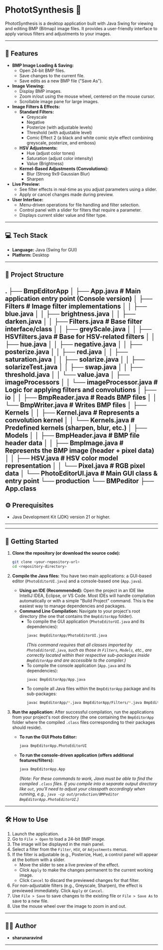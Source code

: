 # PhototSynthesis 📸

PhototSynthesis is a desktop application built with Java Swing for viewing and editing BMP (Bitmap) image files. It provides a user-friendly interface to apply various filters and adjustments to your images.

---
## 🌟 Features

* **BMP Image Loading & Saving:**
    * Open 24-bit BMP files.
    * Save changes to the current file.
    * Save edits as a new BMP file ("Save As").
* **Image Viewing:**
    * Display BMP images.
    * Zoom in/out using the mouse wheel, centered on the mouse cursor.
    * Scrollable image pane for large images.
* **Image Filters & Effects:**
    * **Standard Filters:**
        * Greyscale
        * Negative
        * Posterize (with adjustable levels)
        * Threshold (with adjustable level)
        * Comic Effect 2 (a black and white comic style effect combining greyscale, posterize, and emboss)
    * **HSV Adjustments:**
        * Hue (adjust color tones)
        * Saturation (adjust color intensity)
        * Value (Brightness)
    * **Kernel-Based Adjustments (Convolutions):**
        * Blur (Strong 9x9 Gaussian Blur)
        * Sharpen
* **Live Preview:**
    * See filter effects in real-time as you adjust parameters using a slider.
    * Apply or cancel changes made during preview.
* **User Interface:**
    * Menu-driven operations for file handling and filter selection.
    * Control panel with a slider for filters that require a parameter.
    * Displays current slider value and filter type.

---
## 💻 Tech Stack

* **Language:** Java (Swing for GUI)
* **Platform:** Desktop

---
## 📂 Project Structure

.
├── BmpEditorApp
│   ├── App.java                 # Main application entry point (Console version)
│   ├── Filters                  # Image filter implementations
│   │   ├── blue.java
│   │   ├── brightness.java
│   │   ├── darken.java
│   │   ├── Filters.java         # Base filter interface/class
│   │   ├── greyScale.java
│   │   ├── HSVfilters.java      # Base for HSV-related filters
│   │   ├── hue.java
│   │   ├── negative.java
│   │   ├── posterize.java
│   │   ├── red.java
│   │   ├── saturation.java
│   │   ├── solarize.java
│   │   ├── solarizeTest.java
│   │   ├── swap.java
│   │   ├── threshold.java
│   │   └── value.java
│   ├── imageProcessors
│   │   └── imageProcessor.java  # Logic for applying filters and convolutions
│   ├── io
│   │   ├── BmpReader.java       # Reads BMP files
│   │   └── BmpWriter.java       # Writes BMP files
│   ├── Kernels
│   │   ├── Kernel.java          # Represents a convolution kernel
│   │   └── Kernels.java         # Predefined kernels (sharpen, blur, etc.)
│   ├── Models
│   │   ├── BmpHeader.java       # BMP file header data
│   │   ├── BmpImage.java        # Represents the BMP image (header + pixel data)
│   │   ├── HSV.java             # HSV color model representation
│   │   └── Pixel.java           # RGB pixel data
│   └── PhotoEditorUI.java       # Main GUI class & entry point
└── production
└── BMPeditor
├── App.class
---
## ⚙️ Prerequisites

* Java Development Kit (JDK) version 21 or higher.

---
---
## 🚀 Getting Started

1.  **Clone the repository (or download the source code):**
    ```bash
    git clone <your-repository-url>
    cd <repository-directory>
    ```

2.  **Compile the Java files:**
    You have two main applications: a GUI-based editor (`PhotoEditorUI.java`) and a console-based one (`App.java`).
    * **Using an IDE (Recommended):**
        Open the project in an IDE like IntelliJ IDEA, Eclipse, or VS Code. Most IDEs will handle compilation automatically or with a simple "Build Project" command. This is the easiest way to manage dependencies and packages.
    * **Command Line Compilation:**
        Navigate to your project's root directory (the one that contains the `BmpEditorApp` folder).
        * To compile the GUI application (`PhotoEditorUI.java` and its dependencies):
            ```bash
            javac BmpEditorApp/PhotoEditorUI.java
            ```
            *(This command requires that all classes imported by `PhotoEditorUI.java`, such as those in `Filters`, `Models`, etc., are correctly located within their respective sub-packages inside `BmpEditorApp` and are accessible to the compiler.)*
        * To compile the console application (`App.java` and its dependencies):
            ```bash
            javac BmpEditorApp/App.java
            ```
        * To compile all Java files within the `BmpEditorApp` package and its sub-packages:
            ```bash
            javac BmpEditorApp/*.java BmpEditorApp/Filters/*.java BmpEditorApp/imageProcessors/*.java BmpEditorApp/io/*.java BmpEditorApp/Kernels/*.java BmpEditorApp/Models/*.java
            ```

3.  **Run the application:**
    After successful compilation, run the applications from your project's root directory (the one containing the `BmpEditorApp` folder where the compiled `.class` files corresponding to their packages should reside).
    * **To run the GUI Photo Editor:**
        ```bash
        java BmpEditorApp.PhotoEditorUI
        ```
    * **To run the console-driven application (offers additional features/filters):**
        ```bash
        java BmpEditorApp.App
        ```
        *(Note: For these commands to work, Java must be able to find the compiled `.class` files. If you compile into a separate output directory like `out`, you'll need to adjust your classpath accordingly when running, e.g., `java -cp out/production/BMPeditor BmpEditorApp.PhotoEditorUI`.)*

---
## 🛠️ How to Use

1.  Launch the application.
2.  Go to `File > Open` to load a 24-bit BMP image.
3.  The image will be displayed in the main panel.
4.  Select a filter from the `Filter`, `HSV`, or `Adjustments` menus.
5.  If the filter is adjustable (e.g., Posterize, Hue), a control panel will appear at the bottom with a slider.
    * Move the slider to see a live preview of the effect.
    * Click `Apply` to make the changes permanent to the current working image.
    * Click `Cancel` to discard the previewed changes for that filter.
6.  For non-adjustable filters (e.g., Greyscale, Sharpen), the effect is previewed immediately. Click `Apply` or `Cancel`.
7.  Use `File > Save` to save changes to the existing file or `File > Save As` to save to a new file.
8.  Use the mouse wheel over the image to zoom in and out.

---
## 🧑‍💻 Author

* **sharunaravind**

---
